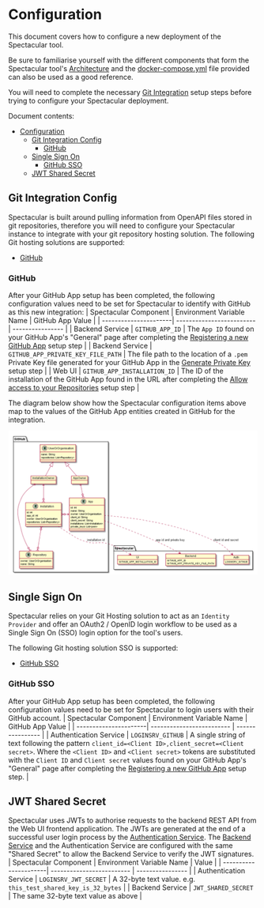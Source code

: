 # Configuration
This document covers how to configure a new deployment of the Spectacular tool.

Be sure to familiarise yourself with the different components that form the Spectacular tool's [Architecture](architecture.md) and the [docker-compose.yml](../docker-compose.yml) file provided can also be used as a good reference.

You will need to complete the necessary [Git Integration](git-integration.md) setup steps before trying to configure your Spectacular deployment.

Document contents:
- [Configuration](#configuration)
  - [Git Integration Config](#git-integration-config)
    - [GitHub](#github)
  - [Single Sign On](#single-sign-on)
    - [GitHub SSO](#github-sso)
  - [JWT Shared Secret](#jwt-shared-secret)

## Git Integration Config
Spectacular is built around pulling information from OpenAPI files stored in git repositories, therefore you will need to configure your Spectacular instance to integrate with your git repository hosting solution.
The following Git hosting solutions are supported:
- [GitHub](#github)

### GitHub
After your GitHub App setup has been completed, the following configuration values need to be set for Spectacular to identify with GitHub as this new integration:
| Spectacular Component | Environment Variable Name | GitHub App Value |
| ----------------------| ------------------------- | ---------------- |
| Backend Service | `GITHUB_APP_ID` | The `App ID` found on your GitHub App's "General" page after completing the [Registering a new GitHub App](git-integration.md#registering-a-new-github-app) setup step |
| Backend Service | `GITHUB_APP_PRIVATE_KEY_FILE_PATH` | The file path to the location of a `.pem` Private Key file generated for your GitHub App in the [Generate Private Key](git-integration.md#generate-a-private-key) setup step |
| Web UI | `GITHUB_APP_INSTALLATION_ID` | The ID of the installation of the GitHub App found in the URL after completing the [Allow access to your Repositories](git-integration.md#allow-access-to-your-repositories-create-an-app-installation) setup step |

The diagram below show how the Spectacular configuration items above map to the values of the GitHub App entities created in GitHub for the integration.

![GitHub App Configuration Mapping](diagrams/github-app-config.png)

## Single Sign On
Spectacular relies on your Git Hosting solution to act as an `Identity Provider` and offer an OAuth2 / OpenID login workflow to be used as a Single Sign On (SSO) login option for the tool's users.

The following Git hosting solution SSO is supported:
- [GitHub SSO](#github-sso)

### GitHub SSO
After your GitHub App setup has been completed, the following configuration values need to be set for Spectacular to login users with their GitHub account.
| Spectacular Component | Environment Variable Name | GitHub App Value |
| ----------------------| ------------------------- | ---------------- |
| Authentication Service | `LOGINSRV_GITHUB` | A single string of text following the pattern `client_id=<Client ID>,client_secret=<Client secret>`. Where the `<Client ID>` and `<Client secret>` tokens are substituted with the `Client ID` and `Client secret` values found on your GitHub App's "General" page after completing the [Registering a new GitHub App](git-integration.md#registering-a-new-github-app) setup step. |

## JWT Shared Secret
Spectacular uses JWTs to authorise requests to the backend REST API from the Web UI frontend application. The JWTs are generated at the end of a successful user login process by the [Authentication Service](architecture.md#user-authentication-service). The [Backend Service](architecture.md#backend-service) and the Authentication Service are configured with the same "Shared Secret" to allow the Backend Service to verify the JWT signatures.
| Spectacular Component | Environment Variable Name | Value |
| ----------------------| ------------------------- | ---------------- |
| Authentication Service | `LOGINSRV_JWT_SECRET` | A 32-byte text value. e.g. `this_test_shared_key_is_32_bytes` |
| Backend Service | `JWT_SHARED_SECRET` | The same 32-byte text value as above |
